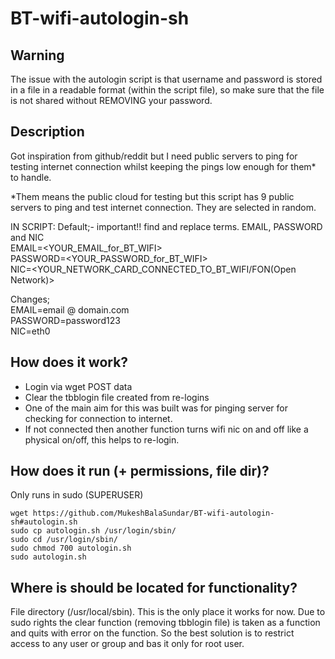 # BT-wifi-autologin-sh
## Warning  
The issue with the autologin script is that username and password is stored in a file in a readable format (within the script file), so make sure that the file is not shared without REMOVING your password.  

## Description  
Got inspiration from github/reddit but I need public servers to ping for testing internet connection whilst keeping the pings low enough for them* to handle. 

*Them means the public cloud for testing but this script has 9 public servers to ping and test internet connection. They are selected in random.

IN SCRIPT:
Default;-
important!! find and replace terms. EMAIL, PASSWORD and NIC  
EMAIL=<YOUR_EMAIL_for_BT_WIFI>  
PASSWORD=<YOUR_PASSWORD_for_BT_WIFI>  
NIC=<YOUR_NETWORK_CARD_CONNECTED_TO_BT_WIFI/FON(Open Network)>  

Changes;  
EMAIL=email @ domain.com  
PASSWORD=password123  
NIC=eth0  

## How does it work?
- Login via wget POST data
- Clear the tbblogin file created from re-logins
- One of the main aim for this was built was for pinging server for checking for connection to internet. 
- If not connected then another function turns wifi nic on and off like a physical on/off, this helps to re-login.  

## How does it run (+ permissions, file dir)?  
Only runs in sudo (SUPERUSER)

	wget https://github.com/MukeshBalaSundar/BT-wifi-autologin-sh#autologin.sh
	sudo cp autologin.sh /usr/login/sbin/
	sudo cd /usr/login/sbin/
	sudo chmod 700 autologin.sh
	sudo autologin.sh

## Where is should be located for functionality?  
File directory (/usr/local/sbin). This is the only place it works for now. Due to sudo rights the clear function (removing tbblogin file) is taken as a function and quits with error on the function. So the best solution is to restrict access to any user or group and bas it only for root user.


